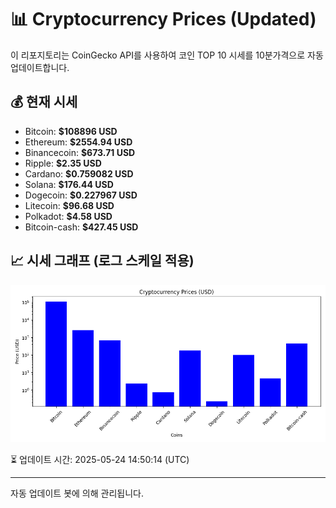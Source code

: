 
# 📊 Cryptocurrency Prices (Updated)

이 리포지토리는 CoinGecko API를 사용하여 코인 TOP 10 시세를 10분가격으로 자동 업데이트합니다.

## 💰 현재 시세
- Bitcoin: **$108896 USD**
- Ethereum: **$2554.94 USD**
- Binancecoin: **$673.71 USD**
- Ripple: **$2.35 USD**
- Cardano: **$0.759082 USD**
- Solana: **$176.44 USD**
- Dogecoin: **$0.227967 USD**
- Litecoin: **$96.68 USD**
- Polkadot: **$4.58 USD**
- Bitcoin-cash: **$427.45 USD**

## 📈 시세 그래프 (로그 스케일 적용)
![Crypto Prices](crypto_prices.png)

⏳ 업데이트 시간: 2025-05-24 14:50:14 (UTC)

---
자동 업데이트 봇에 의해 관리됩니다.
